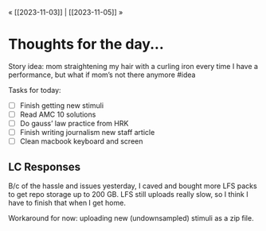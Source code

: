 « [[2023-11-03]] | [[2023-11-05]] » 
# Thoughts for the day...
Story idea: mom straightening my hair with a curling iron every time I have a performance, but what if mom’s not there anymore #idea

Tasks for today:
- [ ] Finish getting new stimuli
- [ ] Read AMC 10 solutions
- [ ] Do gauss’ law practice from HRK
- [ ] Finish writing journalism new staff article
- [ ] Clean macbook keyboard and screen

## LC Responses
B/c of the hassle and issues yesterday, I caved and bought more LFS packs to get repo storage up to 200 GB. LFS still uploads really slow, so I think I have to finish that when I get home.

Workaround for now: uploading new (undownsampled) stimuli as a zip file.